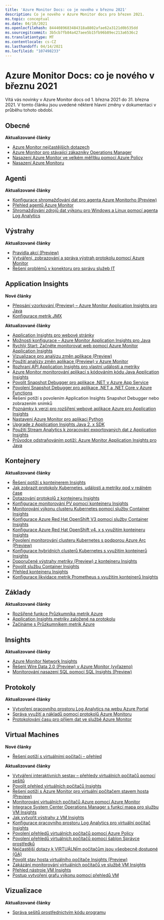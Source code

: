 ```yaml
---
title: 'Azure Monitor Docs: co je nového v březnu 2021'
description: Co je nového v Azure Monitor docs pro březen 2021.
ms.topic: conceptual
ms.date: 04/10/2021
ms.openlocfilehash: 8444089683484318a8802afae62a3121d0b535dd
ms.sourcegitcommit: 3b5cb7fb84a427aee5b15fb96b89ec213a6536c2
ms.translationtype: MT
ms.contentlocale: cs-CZ
ms.lasthandoff: 04/14/2021
ms.locfileid: "107498233"
---
```

# <a name="azure-monitor-docs-whats-new-for-march-2021"></a>Azure Monitor Docs: co je nového v březnu 2021

Vítá vás novinky v Azure Monitor docs od 1. března 2021 do 31. března 2021. V tomto článku jsou uvedené některé hlavní změny v dokumentaci v průběhu tohoto období.

## <a name="general"></a>Obecné

**Aktualizované články**

- [Azure Monitor nejčastějších dotazech](faq.md)
- [Azure Monitor pro stávající zákazníky Operations Manager](azure-monitor-operations-manager.md)
- [Nasazení Azure Monitor ve velkém měřítku pomocí Azure Policy](deploy-scale.md)
- [Nasazení Azure Monitoru](deploy.md)
   
## <a name="agents"></a>Agenti

**Aktualizované články**

- [Konfigurace shromažďování dat pro agenta Azure Monitorho (Preview)](agents/data-collection-rule-azure-monitor-agent.md)
- [Přehled agentů Azure Monitor](agents/agents-overview.md)
- [Shromažďování zdrojů dat výkonu pro Windows a Linux pomocí agenta Log Analytics](agents/data-sources-performance-counters.md)

## <a name="alerts"></a>Výstrahy

**Aktualizované články**

- [Pravidla akcí (Preview)](alerts/alerts-action-rules.md)
- [Vytváření, zobrazování a správa výstrah protokolu pomocí Azure Monitor](alerts/alerts-log.md)
- [Řešení problémů v konektoru pro správu služeb IT](alerts/itsmc-troubleshoot-overview.md)

## <a name="application-insights"></a>Application Insights

**Nové články**

- [Přepsání vzorkování (Preview) – Azure Monitor Application Insights pro Java](app/java-standalone-sampling-overrides.md)
- [Konfigurace metrik JMX](app/java-jmx-metrics-configuration.md)

**Aktualizované články**

- [Application Insights pro webové stránky](app/javascript.md)
- [Možnosti konfigurace – Azure Monitor Application Insights pro Java](app/java-standalone-config.md)
- [Rychlý Start: Začněte monitorovat web pomocí Azure Monitor Application Insights](app/website-monitoring.md)
- [Vizualizace pro analýzu změn aplikace (Preview)](app/change-analysis-visualizations.md)
- [Použití analýzy změn aplikace (Preview) v Azure Monitor](app/change-analysis.md)
- [Rozhraní API Application Insights pro vlastní události a metriky](app/api-custom-events-metrics.md)
- [Azure Monitor monitorování aplikací s kódováním kódu Java Application Insights](app/java-in-process-agent.md)
- [Povolit Snapshot Debugger pro aplikace .NET v Azure App Service](app/snapshot-debugger-appservice.md)
- [Povolení Snapshot Debugger pro aplikace .NET a .NET Core v Azure Functions](app/snapshot-debugger-function-app.md)
- [<a id=troubleshooting></a> Řešení potíží s povolením Application Insights Snapshot Debugger nebo zobrazením snímků](app/snapshot-debugger-troubleshoot.md)
- [Poznámky k verzi pro rozšíření webové aplikace Azure pro Application Insights](app/web-app-extension-release-notes.md)
- [Nastavení Azure Monitor pro aplikaci Python](app/opencensus-python.md)
- [Upgrade z Application Insights Java 2. x SDK](app/java-standalone-upgrade-from-2x.md)
- [Použití Stream Analytics k zpracování exportovaných dat z Application Insights](app/export-stream-analytics.md)
- [Průvodce odstraňováním potíží: Azure Monitor Application Insights pro Java](app/java-standalone-troubleshoot.md)

## <a name="containers"></a>Kontejnery

**Aktualizované články**

- [Řešení potíží s kontejnerem Insights](containers/container-insights-troubleshoot.md)
- [Jak zobrazit protokoly Kubernetes, události a metriky pod v reálném čase](containers/container-insights-livedata-overview.md)
- [Dotazování protokolů z kontejneru Insights](containers/container-insights-log-search.md)
- [Konfigurace monitorování PV pomocí kontejneru Insights](containers/container-insights-persistent-volumes.md)
- [Monitorování výkonu clusteru Kubernetes pomocí služby Container Insights](containers/container-insights-analyze.md)
- [Konfigurace Azure Red Hat OpenShift V3 pomocí služby Container Insights](containers/container-insights-azure-redhat-setup.md)
- [Konfigurace Azure Red Hat OpenShift v4. x s využitím kontejneru Insights](containers/container-insights-azure-redhat4-setup.md)
- [Povolení monitorování clusteru Kubernetes s podporou Azure Arc (Preview)](containers/container-insights-enable-arc-enabled-clusters.md)
- [Konfigurace hybridních clusterů Kubernetes s využitím kontejnerů Insights](containers/container-insights-hybrid-setup.md)
- [Doporučené výstrahy metriky (Preview) z kontejneru Insights](containers/container-insights-metric-alerts.md)
- [Povolit službu Container Insights](containers/container-insights-onboard.md)
- [Přehled kontejneru Insights](containers/container-insights-overview.md)
- [Konfigurace likvidace metrik Prometheus s využitím kontejnerů Insights](containers/container-insights-prometheus-integration.md)

## <a name="essentials"></a>Základy

**Aktualizované články**

- [Rozšířené funkce Průzkumníka metrik Azure](essentials/metrics-charts.md)
- [Application Insights metriky založené na protokolu](essentials/app-insights-metrics.md)
- [Začínáme s Průzkumníkem metrik Azure](essentials/metrics-getting-started.md)


## <a name="insights"></a>Insights

**Aktualizované články**

- [Azure Monitor Network Insights](insights/network-insights-overview.md)
- [Řešení Wire Data 2.0 (Preview) v Azure Monitor (vyřazeno)](insights/wire-data.md)
- [Monitorování nasazení SQL pomocí SQL Insights (Preview)](insights/sql-insights-overview.md)

## <a name="logs"></a>Protokoly

**Aktualizované články**

- [Vytvoření pracovního prostoru Log Analytics na webu Azure Portal](logs/quick-create-workspace.md)
- [Správa využití a nákladů pomocí protokolů Azure Monitoru](logs/manage-cost-storage.md)
- [Protokolování času pro příjem dat ve službě Azure Monitor](logs/data-ingestion-time.md)

## <a name="virtual-machines"></a>Virtual Machines

**Nové články**

- [Řešení potíží s virtuálními počítači – přehled](vm/vminsights-troubleshoot.md)

**Aktualizované články**

- [Vytváření interaktivních sestav – přehledy virtuálních počítačů pomocí sešitů](vm/vminsights-workbooks.md)
- [Povolit přehled virtuálních počítačů Insights](vm/vminsights-enable-overview.md)
- [Řešení potíží s Azure Monitor pro virtuální počítačem stavem hosta (Preview)](vm/vminsights-health-troubleshoot.md)
- [Monitorování virtuálních počítačů Azure pomocí Azure Monitor](vm/monitor-vm-azure.md)
- [Integrace System Center Operations Manager s funkcí mapa pro službu VM Insights](vm/service-map-scom.md)
- [Jak vytvořit výstrahy z VM Insights](vm/vminsights-alerts.md)
- [Konfigurace pracovního prostoru Log Analytics pro virtuální počítač Insights](vm/vminsights-configure-workspace.md)
- [Povolení přehledů virtuálních počítačů pomocí Azure Policy](vm/vminsights-enable-policy.md)
- [Povolení přehledů virtuálních počítačů pomocí šablon Správce prostředků](vm/vminsights-enable-resource-manager.md)
- [Nejčastější dotazy k VIRTUÁLNÍm počítačům jsou všeobecně dostupné (GA)](vm/vminsights-ga-release-faq.md)
- [Povolit stav hosta virtuálního počítače Insights (Preview)](vm/vminsights-health-enable.md)
- [Zakázání monitorování virtuálních počítačů ve službě VM Insights](vm/vminsights-optout.md)
- [Přehled nástroje VM Insights](vm/vminsights-overview.md)
- [Postup vytvoření grafu výkonu pomocí přehledů VM](vm/vminsights-performance.md)

## <a name="visualizations"></a>Vizualizace

**Aktualizované články**

- [Správa sešitů prostřednictvím kódu programu](visualize/workbooks-automate.md)

